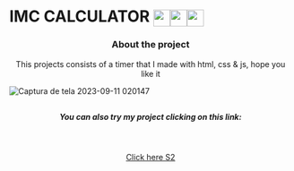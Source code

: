 <h1>IMC CALCULATOR <img align="center"width="30px" height="30px" src="https://cdn.jsdelivr.net/gh/devicons/devicon/icons/html5/html5-original.svg" /><img align="center"width="30px" height="30px" src="https://cdn.jsdelivr.net/gh/devicons/devicon/icons/css3/css3-original.svg" /><img align="center"width="30px" height="30px" src="https://cdn.jsdelivr.net/gh/devicons/devicon/icons/javascript/javascript-original.svg" /></h1>
            
          

<h3 align="center"> About the project </h3>

<p align="center"> This projects consists of a timer that I made with html, css & js, hope you like it </p>

![Captura de tela 2023-09-11 020147](https://github.com/DaLyan22/AmazingTimer/assets/123920104/da1b9ee0-8f3c-41e3-b59c-9a55b1e7a749)
##
<h5 align="center">You can also try my project clicking on this link: </h5><br>
<p align="center"><a target="_blank" href="https://dalyan22.github.io/AmazingTimer/">Click here S2</a></p>

